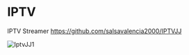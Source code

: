 # IPTV
IPTV Streamer
https://github.com/salsavalencia2000/IPTVJJ

![IptvJJ1](https://user-images.githubusercontent.com/68213872/212162428-65061370-d61a-4124-bbaa-d57f4057998a.jpg)

